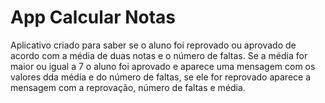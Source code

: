 # App Calcular Notas
Aplicativo criado para saber se o aluno foi reprovado ou aprovado de acordo com a média de duas notas e o número de faltas.
Se a média for maior ou igual a 7 o aluno foi aprovado e aparece uma mensagem com os valores dda média e do número de faltas, se ele for reprovado aparece a mensagem com a reprovação, 
número de faltas e média.
